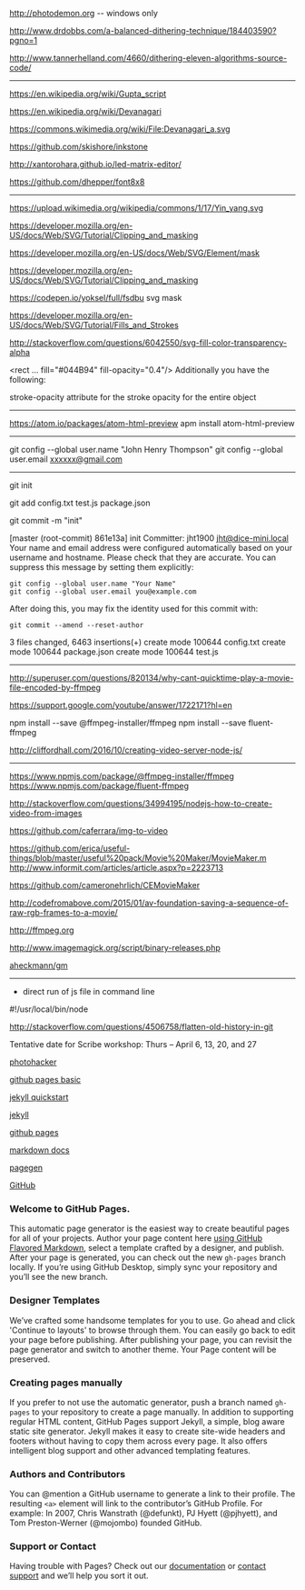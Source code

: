 
http://photodemon.org
-- windows only

http://www.drdobbs.com/a-balanced-dithering-technique/184403590?pgno=1

http://www.tannerhelland.com/4660/dithering-eleven-algorithms-source-code/

--------------------------------------------------------------------------------

https://en.wikipedia.org/wiki/Gupta_script

https://en.wikipedia.org/wiki/Devanagari

https://commons.wikimedia.org/wiki/File:Devanagari_a.svg

https://github.com/skishore/inkstone


http://xantorohara.github.io/led-matrix-editor/

https://github.com/dhepper/font8x8

--------------------------------------------------------------------------------

https://upload.wikimedia.org/wikipedia/commons/1/17/Yin_yang.svg

https://developer.mozilla.org/en-US/docs/Web/SVG/Tutorial/Clipping_and_masking

https://developer.mozilla.org/en-US/docs/Web/SVG/Element/mask


https://developer.mozilla.org/en-US/docs/Web/SVG/Tutorial/Clipping_and_masking

https://codepen.io/yoksel/full/fsdbu
svg mask

https://developer.mozilla.org/en-US/docs/Web/SVG/Tutorial/Fills_and_Strokes


http://stackoverflow.com/questions/6042550/svg-fill-color-transparency-alpha

<rect ... fill="#044B94" fill-opacity="0.4"/>
Additionally you have the following:

stroke-opacity attribute for the stroke
opacity for the entire object

--------------------------------------------------------------------------------
https://atom.io/packages/atom-html-preview
apm install atom-html-preview


--------------------------------------------------------------------------------


  git config --global user.name "John Henry Thompson"
  git config --global user.email xxxxxx@gmail.com

--------------------------------------------------------------------------------

git init

git add config.txt test.js package.json

git commit -m "init"

[master (root-commit) 861e13a] init
 Committer: jht1900 <jht@dice-mini.local>
Your name and email address were configured automatically based
on your username and hostname. Please check that they are accurate.
You can suppress this message by setting them explicitly:

    git config --global user.name "Your Name"
    git config --global user.email you@example.com

After doing this, you may fix the identity used for this commit with:

    git commit --amend --reset-author

 3 files changed, 6463 insertions(+)
 create mode 100644 config.txt
 create mode 100644 package.json
 create mode 100644 test.js

--------------------------------------------------------------------------------

http://superuser.com/questions/820134/why-cant-quicktime-play-a-movie-file-encoded-by-ffmpeg

https://support.google.com/youtube/answer/1722171?hl=en

npm install --save @ffmpeg-installer/ffmpeg
npm install --save fluent-ffmpeg

http://cliffordhall.com/2016/10/creating-video-server-node-js/

--------------------------------------------------------------------------------

https://www.npmjs.com/package/@ffmpeg-installer/ffmpeg
https://www.npmjs.com/package/fluent-ffmpeg

http://stackoverflow.com/questions/34994195/nodejs-how-to-create-video-from-images

https://github.com/caferrara/img-to-video

https://github.com/erica/useful-things/blob/master/useful%20pack/Movie%20Maker/MovieMaker.m
http://www.informit.com/articles/article.aspx?p=2223713

https://github.com/cameronehrlich/CEMovieMaker

http://codefromabove.com/2015/01/av-foundation-saving-a-sequence-of-raw-rgb-frames-to-a-movie/

http://ffmpeg.org

http://www.imagemagick.org/script/binary-releases.php

[aheckmann/gm](https://github.com/aheckmann/gm)

--------------------------------------------------------------------------------

- direct run of js file in command line

 #!/usr/local/bin/node

http://stackoverflow.com/questions/4506758/flatten-old-history-in-git

Tentative date for Scribe workshop: Thurs – April 6, 13, 20, and 27

[photohacker](https://jht1900.github.io/photohacker/)

[github pages basic](https://help.github.com/categories/github-pages-basics/)

[jekyll quickstart](https://jekyllrb.com/docs/quickstart/)

[jekyll](https://jekyllrb.com)

[github pages](https://pages.github.com)

[markdown docs](https://guides.github.com/features/mastering-markdown/)

[pagegen](https://github.com/jht1900/photohacker/generated_pages/new?utf8=✓)

[GitHub](http://github.com)

### Welcome to GitHub Pages.
This automatic page generator is the easiest way to create beautiful pages for all of your projects. Author your page content here [using GitHub Flavored Markdown](https://guides.github.com/features/mastering-markdown/), select a template crafted by a designer, and publish. After your page is generated, you can check out the new `gh-pages` branch locally. If you’re using GitHub Desktop, simply sync your repository and you’ll see the new branch.

### Designer Templates
We’ve crafted some handsome templates for you to use. Go ahead and click 'Continue to layouts' to browse through them. You can easily go back to edit your page before publishing. After publishing your page, you can revisit the page generator and switch to another theme. Your Page content will be preserved.

### Creating pages manually
If you prefer to not use the automatic generator, push a branch named `gh-pages` to your repository to create a page manually. In addition to supporting regular HTML content, GitHub Pages support Jekyll, a simple, blog aware static site generator. Jekyll makes it easy to create site-wide headers and footers without having to copy them across every page. It also offers intelligent blog support and other advanced templating features.

### Authors and Contributors
You can @mention a GitHub username to generate a link to their profile. The resulting `<a>` element will link to the contributor’s GitHub Profile. For example: In 2007, Chris Wanstrath (@defunkt), PJ Hyett (@pjhyett), and Tom Preston-Werner (@mojombo) founded GitHub.

### Support or Contact
Having trouble with Pages? Check out our [documentation](https://help.github.com/pages) or [contact support](https://github.com/contact) and we’ll help you sort it out.

